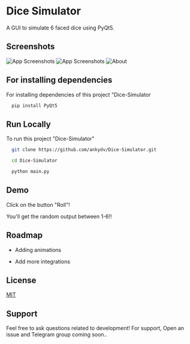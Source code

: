 
# Dice Simulator

A GUI to simulate 6 faced dice using PyQt5. 

## Screenshots

![App Screenshots](https://user-images.githubusercontent.com/54206927/147590493-4e9f4503-9c3d-4c00-b92d-40d301c48446.png)
![App Screenshots](https://user-images.githubusercontent.com/54206927/147590574-9a813ebf-f91a-458b-8770-39b36242f9ac.png)
![About](https://user-images.githubusercontent.com/54206927/147586749-bc6f5a49-668b-4e42-baed-cf3ac5d395ff.png)



## For installing dependencies

For installing dependencies of this project "Dice-Simulator

```bash
  pip install PyQt5
```


## Run Locally

To run this project "Dice-Simulator"

```bash
  git clone https://github.com/ankydv/Dice-Simulator.git
```

```bash
  cd Dice-Simulator
```

```bash
  python main.py
```
## Demo

Click on the button "Roll"!

You'll get the random output between 1-6!!



## Roadmap

- Adding animations

- Add more integrations


## License

[MIT](https://choosealicense.com/licenses/mit/)


## Support

Feel free to ask questions related to development!
For support, Open an issue and Telegram group coming soon..

